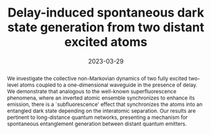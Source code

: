 ---
title: Delay-induced spontaneous dark state generation from two distant excited atoms
subtitle: ''
summary: ''
authors:
- William Alvarez-Giron
- Pablo Solano
- Kanu Sinha
- Pablo Barberis-Blostein
date: '2023-03-29'
lastmod: 2023-03-29T19:33:00-05:00
publishDate: '2023-03-29T00:33:00.091248Z'
publication_types:
- '3'
abstract: "We investigate the collective non-Markovian dynamics of two fully excited two-level atoms coupled to a one-dimensional waveguide in the presence of delay. We demonstrate that analogous to the well-known superfluorescence phenomena, where an inverted atomic ensemble synchronizes to enhance its emission, there is a `subfluorescence' effect that synchronizes the atoms into an entangled dark state depending on the interatomic separation. Our results are pertinent to long-distance quantum networks, presenting a mechanism for spontaneous entanglement generation between distant quantum emitters."
publication: 'arXiv:2303.06559'
url_pdf: https://arxiv.org/pdf/2303.06559.pdf
# links:
#   - name: Journal
#     url: https://journals.aps.org/pra/abstract/10.1103/PhysRevA.107.012209
---